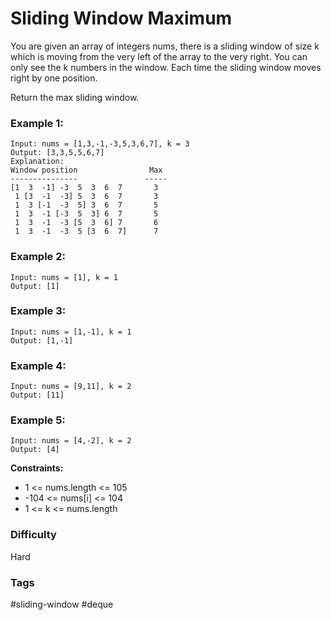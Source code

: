 # Sliding Window Maximum

You are given an array of integers nums, there is a sliding window of size k which is moving from the very left of the array to the very right. You can only see the k numbers in the window. Each time the sliding window moves right by one position.

Return the max sliding window.

### Example 1:

```
Input: nums = [1,3,-1,-3,5,3,6,7], k = 3
Output: [3,3,5,5,6,7]
Explanation:
Window position                Max
---------------               -----
[1  3  -1] -3  5  3  6  7       3
 1 [3  -1  -3] 5  3  6  7       3
 1  3 [-1  -3  5] 3  6  7       5
 1  3  -1 [-3  5  3] 6  7       5
 1  3  -1  -3 [5  3  6] 7       6
 1  3  -1  -3  5 [3  6  7]      7
```

### Example 2:

```
Input: nums = [1], k = 1
Output: [1]
```

### Example 3:

```
Input: nums = [1,-1], k = 1
Output: [1,-1]
```

### Example 4:

```
Input: nums = [9,11], k = 2
Output: [11]
```

### Example 5:

```
Input: nums = [4,-2], k = 2
Output: [4]
```

**Constraints:**

- 1 <= nums.length <= 105
- -104 <= nums[i] <= 104
- 1 <= k <= nums.length

### Difficulty

Hard

### Tags

#sliding-window #deque
